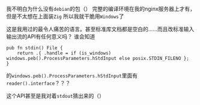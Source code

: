 我不明白为什么没有`debian`的包（）
完整的编译环境在我的nginx服务器上才有，但是不太想在上面装`Zig`
所以我就干脆用`Windows`了

这是我用过的最令人痛苦的语言。甚至标准库文档都是空白的......而且改标准输入输出流的API有任何意义吗？
谁会知道
```
pub fn stdin() File {
    return .{ .handle = if (is_windows) windows.peb().ProcessParameters.hStdInput else posix.STDIN_FILENO };
}
```
的`windows.peb().ProcessParameters.hStdInput`里面有`reader().interface`？？？

这个API甚至是我对着`stdout`猜出来的（）
